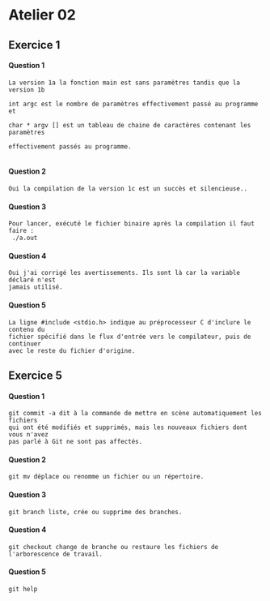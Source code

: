 # Atelier 02
## Exercice 1
#### Question 1
```
La version 1a la fonction main est sans paramètres tandis que la version 1b   

int argc est le nombre de paramètres effectivement passé au programme et 

char * argv [] est un tableau de chaine de caractères contenant les paramètres

effectivement passés au programme.


```
#### Question 2
```
Oui la compilation de la version 1c est un succès et silencieuse.. 
```
#### Question 3
```
Pour lancer, exécuté le fichier binaire après la compilation il faut faire :
 ./a.out
```
#### Question 4
```
Oui j'ai corrigé les avertissements. Ils sont là car la variable déclaré n'est 
jamais utilisé.
```
#### Question 5
```
La ligne #include <stdio.h> indique au préprocesseur C d'inclure le contenu du 
fichier spécifié dans le flux d'entrée vers le compilateur, puis de continuer 
avec le reste du fichier d'origine.
```
## Exercice 5
#### Question 1
```
git commit -a dit à la commande de mettre en scène automatiquement les fichiers 
qui ont été modifiés et supprimés, mais les nouveaux fichiers dont vous n'avez 
pas parlé à Git ne sont pas affectés.
```
#### Question 2
```
git mv déplace ou renomme un fichier ou un répertoire.
```
#### Question 3
```
git branch liste, crée ou supprime des branches.
```
#### Question 4
```
git checkout change de branche ou restaure les fichiers de l'arborescence de travail.
```
#### Question 5
```
git help
```
